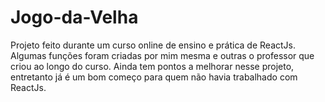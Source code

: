 ﻿# Jogo-da-Velha

 Projeto feito durante um curso online de ensino e prática de ReactJs.
 Algumas funções foram criadas por mim mesma e outras o professor que criou ao longo do curso.
 Ainda tem pontos a melhorar nesse projeto, entretanto já é um bom começo para quem não havia trabalhado com ReactJs.
